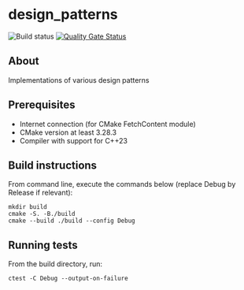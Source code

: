 # design_patterns

![Build status](https://github.com/mapi-ng/design_patterns/actions/workflows/cmake-multi-platform.yml/badge.svg) [![Quality Gate Status](https://sonarcloud.io/api/project_badges/measure?project=mapi-ng_design_patterns&metric=alert_status)](https://sonarcloud.io/summary/new_code?id=mapi-ng_design_patterns)

## About

Implementations of various design patterns

## Prerequisites
- Internet connection (for CMake FetchContent module)
- CMake version at least 3.28.3
- Compiler with support for C++23

## Build instructions
From command line, execute the commands below (replace Debug by Release if relevant):

```
mkdir build
cmake -S. -B./build
cmake --build ./build --config Debug
```

## Running tests

From the build directory, run:
```
ctest -C Debug --output-on-failure
```